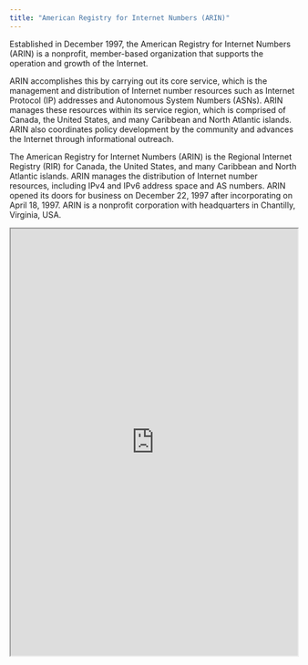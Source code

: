 ```yaml
---
title: "American Registry for Internet Numbers (ARIN)"
---
```


Established in December 1997, the American Registry for Internet Numbers (ARIN) is a nonprofit, member-based organization that supports the operation and growth of the Internet.

ARIN accomplishes this by carrying out its core service, which is the management and distribution of Internet number resources such as Internet Protocol (IP) addresses and Autonomous System Numbers (ASNs). ARIN manages these resources within its service region, which is comprised of Canada, the United States, and many Caribbean and North Atlantic islands. ARIN also coordinates policy development by the community and advances the Internet through informational outreach.

The American Registry for Internet Numbers (ARIN) is the Regional Internet Registry (RIR) for Canada, the United States, and many Caribbean and North Atlantic islands. ARIN manages the distribution of Internet number resources, including IPv4 and IPv6 address space and AS numbers. ARIN opened its doors for business on December 22, 1997 after incorporating on April 18, 1997. ARIN is a nonprofit corporation with headquarters in Chantilly, Virginia, USA.

<iframe height="750" width="100%" src="https://ewelton.github.io/ktest/wiki.html#American%20Registry%20for%20Internet%20Numbers%20(ARIN)"></iframe>
